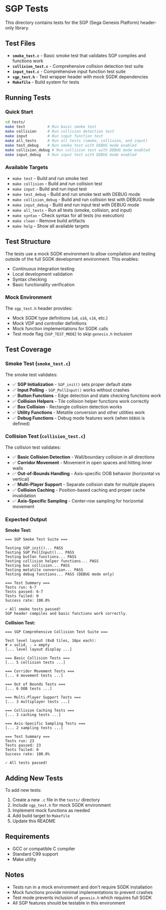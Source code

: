 # SGP Tests

This directory contains tests for the SGP (Sega Genesis Platform) header-only library.

## Test Files

- **`smoke_test.c`** - Basic smoke test that validates SGP compiles and functions work
- **`collision_test.c`** - Comprehensive collision detection test suite
- **`input_test.c`** - Comprehensive input function test suite
- **`sgp_test.h`** - Test wrapper header with mock SGDK dependencies
- **`Makefile`** - Build system for tests

## Running Tests

### Quick Start
```bash
cd tests/
make test          # Run basic smoke test
make collision     # Run collision detection test
make input         # Run input function test
make all_tests     # Run all tests (smoke, collision, and input)
make test_debug    # Run smoke test with DEBUG mode enabled
make collision_debug # Run collision test with DEBUG mode enabled
make input_debug   # Run input test with DEBUG mode enabled
```

### Available Targets

- `make test` - Build and run smoke test
- `make collision` - Build and run collision test
- `make input` - Build and run input test
- `make test_debug` - Build and run smoke test with DEBUG mode
- `make collision_debug` - Build and run collision test with DEBUG mode
- `make input_debug` - Build and run input test with DEBUG mode
- `make all_tests` - Run all tests (smoke, collision, and input)
- `make syntax` - Check syntax for all tests (no execution)
- `make clean` - Remove build artifacts
- `make help` - Show all available targets

## Test Structure

The tests use a mock SGDK environment to allow compilation and testing outside of the full SGDK development environment. This enables:

- Continuous integration testing
- Local development validation
- Syntax checking
- Basic functionality verification

### Mock Environment

The `sgp_test.h` header provides:
- Mock SGDK type definitions (`u8`, `u16`, `s16`, etc.)
- Mock VDP and controller definitions
- Mock function implementations for SGDK calls
- Test mode flag (`SGP_TEST_MODE`) to skip `genesis.h` inclusion

## Test Coverage

### Smoke Test (`smoke_test.c`)

The smoke test validates:

- ✅ **SGP Initialization** - `SGP_init()` sets proper default state
- ✅ **Input Polling** - `SGP_PollInput()` works without crashes
- ✅ **Button Functions** - Edge detection and state checking functions work
- ✅ **Collision Helpers** - Tile collision helper functions work correctly
- ✅ **Box Collision** - Rectangle collision detection works
- ✅ **Utility Functions** - Metatile conversion and other utilities work
- ✅ **Debug Functions** - Debug mode features work (when `DEBUG` is defined)

### Collision Test (`collision_test.c`)

The collision test validates:

- ✅ **Basic Collision Detection** - Wall/boundary collision in all directions
- ✅ **Corridor Movement** - Movement in open spaces and hitting inner walls
- ✅ **Out-of-Bounds Handling** - Axis-specific OOB behavior (horizontal vs vertical)
- ✅ **Multi-Player Support** - Separate collision state for multiple players
- ✅ **Collision Caching** - Position-based caching and proper cache invalidation
- ✅ **Axis-Specific Sampling** - Center-row sampling for horizontal movement

### Expected Output

**Smoke Test:**
```
=== SGP Smoke Test Suite ===

Testing SGP_init()... PASS
Testing SGP_PollInput()... PASS
Testing button functions... PASS
Testing collision helper functions... PASS
Testing box collision... PASS
Testing metatile conversion... PASS
Testing debug functions... PASS (DEBUG mode only)

=== Test Summary ===
Tests run: 6-7
Tests passed: 6-7
Tests failed: 0
Success rate: 100.0%

✓ All smoke tests passed!
SGP header compiles and basic functions work correctly.
```

**Collision Test:**
```
=== SGP Comprehensive Collision Test Suite ===

Test level layout (8x8 tiles, 16px each):
# = solid, . = empty
[... level layout display ...]

=== Basic Collision Tests ===
[... 5 collision tests ...]

=== Corridor Movement Tests ===
[... 4 movement tests ...]

=== Out of Bounds Tests ===
[... 6 OOB tests ...]

=== Multi-Player Support Tests ===
[... 3 multiplayer tests ...]

=== Collision Caching Tests ===
[... 3 caching tests ...]

=== Axis-Specific Sampling Tests ===
[... 2 sampling tests ...]

=== Test Summary ===
Tests run: 23
Tests passed: 23
Tests failed: 0
Success rate: 100.0%

✓ All tests passed!
```

## Adding New Tests

To add new tests:

1. Create a new `.c` file in the `tests/` directory
2. Include `sgp_test.h` for mock SGDK environment
3. Implement mock functions as needed
4. Add build target to `Makefile`
5. Update this README

## Requirements

- GCC or compatible C compiler
- Standard C99 support
- Make utility

## Notes

- Tests run in a mock environment and don't require SGDK installation
- Mock functions provide minimal implementations to prevent crashes
- Test mode prevents inclusion of `genesis.h` which requires full SGDK
- All SGP features should be testable in this environment
